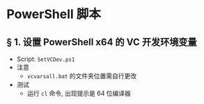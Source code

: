 # PowerShell 脚本

## &sect; 1. 设置 PowerShell x64 的 VC 开发环境变量

- Script: `SetVCDev.ps1`
- 注意
	- `vcvarsall.bat` 的文件夹位置需自行更改
- 测试
	- 运行 `cl` 命令, 出现提示是 64 位编译器
